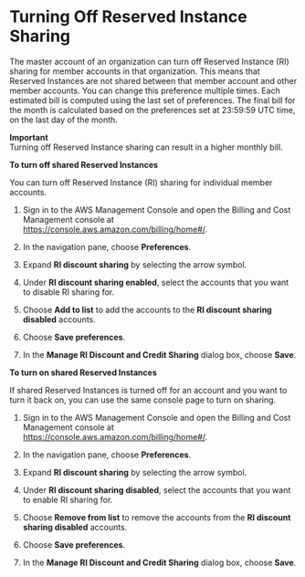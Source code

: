 # Turning Off Reserved Instance Sharing<a name="ri-turn-off"></a>

The master account of an organization can turn off Reserved Instance \(RI\) sharing for member accounts in that organization\. This means that Reserved Instances are not shared between that member account and other member accounts\. You can change this preference multiple times\. Each estimated bill is computed using the last set of preferences\. The final bill for the month is calculated based on the preferences set at 23:59:59 UTC time, on the last day of the month\. 

**Important**  
Turning off Reserved Instance sharing can result in a higher monthly bill\.

**To turn off shared Reserved Instances**

You can turn off Reserved Instance \(RI\) sharing for individual member accounts\.

1. Sign in to the AWS Management Console and open the Billing and Cost Management console at [https://console\.aws\.amazon\.com/billing/home\#/](https://console.aws.amazon.com/billing/home)\.

1. In the navigation pane, choose **Preferences**\.

1. Expand **RI discount sharing** by selecting the arrow symbol\. 

1. Under **RI discount sharing enabled**, select the accounts that you want to disable RI sharing for\. 

1. Choose **Add to list** to add the accounts to the **RI discount sharing disabled** accounts\.

1. Choose **Save preferences**\.

1. In the **Manage RI Discount and Credit Sharing** dialog box, choose **Save**\.

**To turn on shared Reserved Instances**

If shared Reserved Instances is turned off for an account and you want to turn it back on, you can use the same console page to turn on sharing\.

1. Sign in to the AWS Management Console and open the Billing and Cost Management console at [https://console\.aws\.amazon\.com/billing/home\#/](https://console.aws.amazon.com/billing/home)\.

1. In the navigation pane, choose **Preferences**\.

1. Expand **RI discount sharing** by selecting the arrow symbol\. 

1. Under **RI discount sharing disabled**, select the accounts that you want to enable RI sharing for\. 

1. Choose **Remove from list** to remove the accounts from the **RI discount sharing disabled** accounts\.

1. Choose **Save preferences**\.

1. In the **Manage RI Discount and Credit Sharing** dialog box, choose **Save**\.